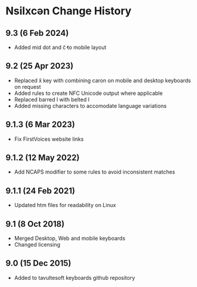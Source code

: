 Nsilxcən Change History
============================
9.3 (6 Feb 2024)
------------------
* Added mid dot and č̓ to mobile layout

9.2 (25 Apr 2023)
-------------------
* Replaced x̌ key with combining caron on mobile and desktop keyboards on request
* Added rules to create NFC Unicode output where applicable
* Replaced barred l with belted l
* Added missing characters to accomodate language variations

9.1.3 (6 Mar 2023)
-------------------
* Fix FirstVoices website links

9.1.2 (12 May 2022)
-------------------
* Add NCAPS modifier to some rules to avoid inconsistent matches

9.1.1 (24 Feb 2021)
-------------------
* Updated htm files for readability on Linux

9.1 (8 Oct 2018)
-----------------
* Merged Desktop, Web and mobile keyboards
* Changed licensing

9.0 (15 Dec 2015)
-----------------

* Added to tavultesoft keyboards github repository
